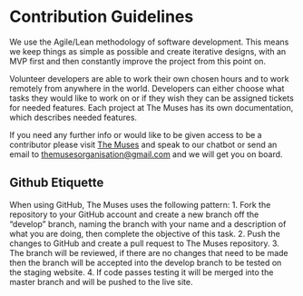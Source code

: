 # Contribution Guidelines

We use the Agile/Lean methodology of software development. This means we keep things as simple as possible and create iterative designs, with an MVP first and then constantly improve the project from this point on.

Volunteer developers are able to work their own chosen hours and to work remotely from anywhere in the world. Developers can either choose what tasks they would like to work on or if they wish they can be assigned tickets for needed features. Each project at The Muses has its own documentation, which describes needed features.

If you need any further info or would like to be given access to be a contributor please visit [The Muses](https://the-muses.org/) and speak to our chatbot or send an email to themusesorganisation@gmail.com and we will get you on board.

## Github Etiquette

When using GitHub, The Muses uses the following pattern: 1. Fork the repository to your GitHub account and create a new branch off the “develop” branch, naming the branch with your name and a description of what you are doing, then complete the objective of this task. 2. Push the changes to GitHub and create a pull request to The Muses repository. 3. The branch will be reviewed, if there are no changes that need to be made then the branch will be accepted into the develop branch to be tested on the staging website. 4. If code passes testing it will be merged into the master branch and will be pushed to the live site.

